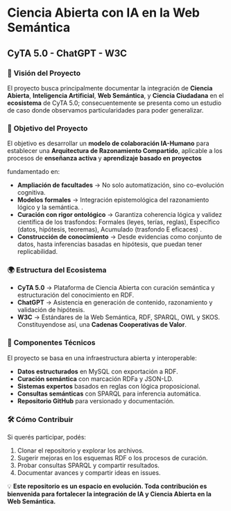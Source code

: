 # Ciencia Abierta con IA en la Web Semántica

## CyTA 5.0 - ChatGPT - W3C

### 📌 **Visión del Proyecto**
El proyecto busca principalmente documentar la integración de **Ciencia Abierta**, **Inteligencia Artificial**, **Web Semántica**, y **Ciencia Ciudadana** en el **ecosistema** de CyTA 5.0; consecuentemente se presenta como un estudio de caso donde observamos particularidades para poder generalizar.

### 📌 **Objetivo del Proyecto**
El objetivo es desarrollar un **modelo de colaboración IA-Humano** para establecer una **Arquitectura de Razonamiento Compartido**, aplicable a los procesos de **enseñanza activa** y **aprendizaje basado en proyectos**

fundamentado en:

- **Ampliación de facultades** → No solo automatización, sino co-evolución cognitiva.
- **Modelos formales** → Integración epistemológica del razonamiento lógico y la semántica. .
- **Curación con rigor ontológico** → Garantiza coherencia lógica y validez científica de los trasfondos: Formales (leyes, terías, reglas), Específico (datos, hipótesis, teoremas), Acumulado (trasfondo E eficaces) .
- **Construcción de conocimiento** → Desde evidencias como conjunto de datos, hasta inferencias basadas en hipótesis, que puedan tener replicabilidad.

### 🌍 **Estructura del Ecosistema**
- **CyTA 5.0** → Plataforma de Ciencia Abierta con curación semántica y estructuración del conocimiento en RDF.
- **ChatGPT** → Asistencia en generación de contenido, razonamiento y validación de hipótesis.
- **W3C** → Estándares de la Web Semántica, RDF, SPARQL, OWL y SKOS.
Constituyendose así, una **Cadenas Cooperativas de Valor**.
### 🚀 **Componentes Técnicos**
El proyecto se basa en una infraestructura abierta y interoperable:

- **Datos estructurados** en MySQL con exportación a RDF.
- **Curación semántica** con marcación RDFa y JSON-LD.
- **Sistemas expertos** basados en reglas con lógica proposicional.
- **Consultas semánticas** con SPARQL para inferencia automática.
- **Repositorio GitHub** para versionado y documentación.

### 🛠 **Cómo Contribuir**
Si querés participar, podés:
1. Clonar el repositorio y explorar los archivos.
2. Sugerir mejoras en los esquemas RDF o los procesos de curación.
3. Probar consultas SPARQL y compartir resultados.
4. Documentar avances y compartir ideas en issues.

💡 **Este repositorio es un espacio en evolución. Toda contribución es bienvenida para fortalecer la integración de IA y Ciencia Abierta en la Web Semántica.**

